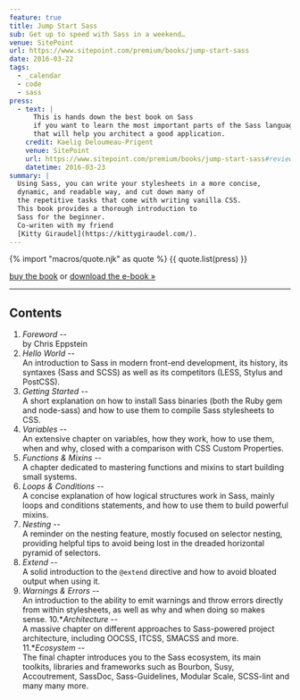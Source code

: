 ```yaml
---
feature: true
title: Jump Start Sass
sub: Get up to speed with Sass in a weekend…
venue: SitePoint
url: https://www.sitepoint.com/premium/books/jump-start-sass
date: 2016-03-22
tags:
  - _calendar
  - code
  - sass
press:
  - text: |
      This is hands down the best book on Sass
      if you want to learn the most important parts of the Sass language
      that will help you architect a good application.
    credit: Kaelig Deloumeau-Prigent
    venue: SitePoint
    url: https://www.sitepoint.com/premium/books/jump-start-sass#reviews
    datetime: 2016-03-23
summary: |
  Using Sass, you can write your stylesheets in a more concise,
  dynamic, and readable way, and cut down many of
  the repetitive tasks that come with writing vanilla CSS.
  This book provides a thorough introduction to
  Sass for the beginner.
  Co-writen with my friend
  [Kitty Giraudel](https://kittygiraudel.com/).
---
```


{% import "macros/quote.njk" as quote %}
{{ quote.list(press) }}

[buy the book](http://shop.oreilly.com/product/9780994182678.do)
or [download the e-book »](https://www.sitepoint.com/premium/books/jump-start-sass)

------

## Contents

1. *Foreword* -- \
   by Chris Eppstein
2. *Hello World* -- \
   An introduction to Sass in modern front-end development,
   its history, its syntaxes (Sass and SCSS)
   as well as its competitors (LESS, Stylus and PostCSS).
3. *Getting Started* -- \
   A short explanation on how to install Sass binaries
   (both the Ruby gem and node-sass)
   and how to use them to compile Sass stylesheets to CSS.
4. *Variables* -- \
   An extensive chapter on variables, how they work,
   how to use them, when and why,
   closed with a comparison with CSS Custom Properties.
5. *Functions & Mixins* -- \
   A chapter dedicated to mastering functions and mixins
   to start building small systems.
6. *Loops & Conditions* -- \
   A concise explanation of how logical structures work in Sass,
   mainly loops and conditions statements,
   and how to use them to build powerful mixins.
7. *Nesting* -- \
   A reminder on the nesting feature,
   mostly focused on selector nesting,
   providing helpful tips to avoid being lost
   in the dreaded horizontal pyramid of selectors.
8. *Extend* -- \
   A solid introduction to the ``@extend`` directive
   and how to avoid bloated output when using it.
9. *Warnings & Errors* -- \
   An introduction to the ability to emit warnings
   and throw errors directly from within stylesheets,
   as well as why and when doing so makes sense.
10.**Architecture* -- \
    A massive chapter on different approaches
    to Sass-powered project architecture,
    including OOCSS, ITCSS, SMACSS and more.
11.**Ecosystem* -- \
    The final chapter introduces you to the Sass ecosystem,
    its main toolkits, libraries and frameworks such as Bourbon,
    Susy, Accoutrement, SassDoc, Sass-Guidelines,
    Modular Scale, SCSS-lint and many many more.
